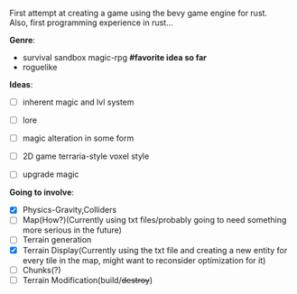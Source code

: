 First attempt at creating a game using the bevy game engine for rust.\
Also, first programming experience in rust...

__Genre__:
- survival sandbox magic-rpg **#favorite idea so far**
- roguelike


__Ideas__:
- [ ] inherent magic and lvl system
- [ ] lore
- [ ] magic alteration in some form
- [ ] 2D game terraria-style voxel style
- [ ] upgrade magic


__Going to involve__:
- [x] Physics-Gravity,Colliders 
- [ ] Map(How?)(Currently using txt files/probably going to need something more serious in the future)
- [ ] Terrain generation
- [x] Terrain Display(Currently using the txt file and creating a new entity for every tile in the map,
might want to reconsider optimization for it)
- [ ] Chunks(?)
- [ ] Terrain Modification(build/~~destroy~~)
